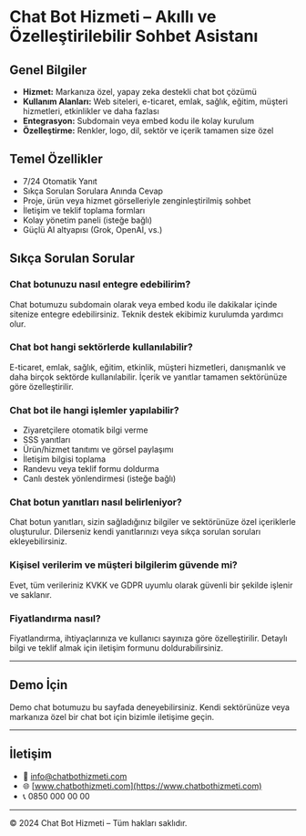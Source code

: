 # Chat Bot Hizmeti – Akıllı ve Özelleştirilebilir Sohbet Asistanı

## Genel Bilgiler

- **Hizmet:** Markanıza özel, yapay zeka destekli chat bot çözümü
- **Kullanım Alanları:** Web siteleri, e-ticaret, emlak, sağlık, eğitim, müşteri hizmetleri, etkinlikler ve daha fazlası
- **Entegrasyon:** Subdomain veya embed kodu ile kolay kurulum
- **Özelleştirme:** Renkler, logo, dil, sektör ve içerik tamamen size özel

## Temel Özellikler

- 7/24 Otomatik Yanıt
- Sıkça Sorulan Sorulara Anında Cevap
- Proje, ürün veya hizmet görselleriyle zenginleştirilmiş sohbet
- İletişim ve teklif toplama formları
- Kolay yönetim paneli (isteğe bağlı)
- Güçlü AI altyapısı (Grok, OpenAI, vs.)

## Sıkça Sorulan Sorular

### Chat botunuzu nasıl entegre edebilirim?

Chat botumuzu subdomain olarak veya embed kodu ile dakikalar içinde sitenize entegre edebilirsiniz. Teknik destek ekibimiz kurulumda yardımcı olur.

### Chat bot hangi sektörlerde kullanılabilir?

E-ticaret, emlak, sağlık, eğitim, etkinlik, müşteri hizmetleri, danışmanlık ve daha birçok sektörde kullanılabilir. İçerik ve yanıtlar tamamen sektörünüze göre özelleştirilir.

### Chat bot ile hangi işlemler yapılabilir?

- Ziyaretçilere otomatik bilgi verme
- SSS yanıtları
- Ürün/hizmet tanıtımı ve görsel paylaşımı
- İletişim bilgisi toplama
- Randevu veya teklif formu doldurma
- Canlı destek yönlendirmesi (isteğe bağlı)

### Chat botun yanıtları nasıl belirleniyor?

Chat botun yanıtları, sizin sağladığınız bilgiler ve sektörünüze özel içeriklerle oluşturulur. Dilerseniz kendi yanıtlarınızı veya sıkça sorulan soruları ekleyebilirsiniz.

### Kişisel verilerim ve müşteri bilgilerim güvende mi?

Evet, tüm verileriniz KVKK ve GDPR uyumlu olarak güvenli bir şekilde işlenir ve saklanır.

### Fiyatlandırma nasıl?

Fiyatlandırma, ihtiyaçlarınıza ve kullanıcı sayınıza göre özelleştirilir. Detaylı bilgi ve teklif almak için iletişim formunu doldurabilirsiniz.

---

## Demo İçin

Demo chat botumuzu bu sayfada deneyebilirsiniz. Kendi sektörünüze veya markanıza özel bir chat bot için bizimle iletişime geçin.

---

## İletişim

- 📧 info@chatbothizmeti.com
- 🌐 [www.chatbothizmeti.com](https://www.chatbothizmeti.com)
- 📞 0850 000 00 00

---

© 2024 Chat Bot Hizmeti – Tüm hakları saklıdır.
